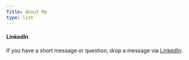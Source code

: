 ```yaml
---
Title: About Me
type: list
---
```



#### LinkedIn
If you have a short message or question, drop a message via [LinkedIn](https://www.linkedin.com/in/rahulkalluri/).


<!-- #### Email
For enquiries or longer messages, please email me. -->



